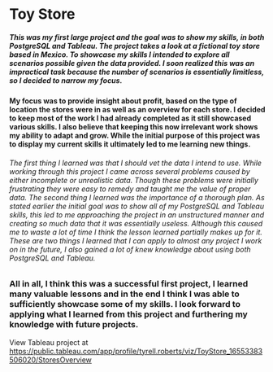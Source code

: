 # Toy Store
##### 	This was my first large project and the goal was to show my skills, in both PostgreSQL and Tableau. The project takes a look at a fictional toy store based in Mexico. To showcase my skills I intended to explore all scenarios possible given the data provided. I soon realized this was an impractical task because the number of scenarios is essentially limitless, so I decided to narrow my focus. 
#### 	My focus was to provide insight about profit, based on the type of location the stores were in as well as an overview for each store. I decided to keep most of the work I had already completed as it still showcased various skills. I also believe that keeping this now irrelevant work shows my ability to adapt and grow. While the initial purpose of this project was to display my current skills it ultimately led to me learning new things.
######  	The first thing I learned was that I should vet the data I intend to use. While working through this project I came across several problems caused by either incomplete or unrealistic data. Though these problems were initially frustrating they were easy to remedy and taught me the value of proper data. The second thing I learned was the importance of a thorough plan. As stated earlier the initial goal was to show all of my PostgreSQL and Tableau skills, this led to me approaching the project in an unstructured manner and creating so much data that it was essentially useless. Although this caused me to waste a lot of time I think the lesson learned partially makes up for it. These are two things I learned that I can apply to almost any project I work on in the future, I also gained a lot of knew knowledge about using both PostgreSQL and Tableau.
###	 All in all, I think this was a successful first project, I learned many valuable lessons and in the end I think I was able to sufficiently showcase some of my skills. I look forward to applying what I learned from this project and furthering my knowledge with future projects. 
View Tableau project at https://public.tableau.com/app/profile/tyrell.roberts/viz/ToyStore_16553383506020/StoresOverview 
